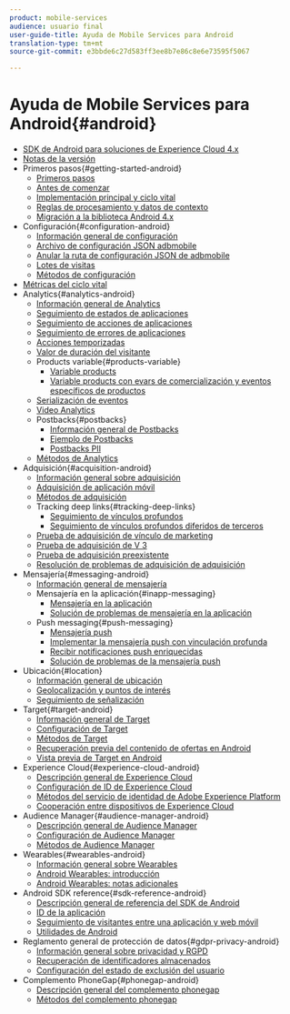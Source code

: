 ```yaml
---
product: mobile-services
audience: usuario final
user-guide-title: Ayuda de Mobile Services para Android
translation-type: tm+mt
source-git-commit: e3bbde6c27d583ff3ee8b7e86c8e6e73595f5067

---
```



# Ayuda de Mobile Services para Android{#android}

+ [SDK de Android para soluciones de Experience Cloud 4.x](overview.md)
+ [Notas de la versión](rel-notes.md)
+ Primeros pasos{#getting-started-android}
   + [Primeros pasos](getting-started/getting-started.md)
   + [Antes de comenzar](getting-started/requirements.md)
   + [Implementación principal y ciclo vital](getting-started/dev-qs.md)
   + [Reglas de procesamiento y datos de contexto](getting-started/proc-rules.md)
   + [Migración a la biblioteca Android 4.x](getting-started/migration-v3.md)
+ Configuración{#configuration-android}
   + [Información general de configuración](configuration/configuration.md)
   + [Archivo de configuración JSON adbmobile](configuration/json-config/json-config.md)
   + [Anular la ruta de configuración JSON de adbmobile](configuration/json-config/json-config-remote.md)
   + [Lotes de visitas](configuration/hit-batching.md)
   + [Métodos de configuración](configuration/methods.md)
+ [Métricas del ciclo vital](metrics.md)
+ Analytics{#analytics-android}
   + [Información general de Analytics](analytics-main/analytics-main.md)
   + [Seguimiento de estados de aplicaciones](analytics-main/states.md)
   + [Seguimiento de acciones de aplicaciones](analytics-main/actions.md)
   + [Seguimiento de errores de aplicaciones](analytics-main/crashes.md)
   + [Acciones temporizadas](analytics-main/timed-actions.md)
   + [Valor de duración del visitante](analytics-main/lifetime-value.md)
   + Products variable{#products-variable}
      + [Variable products](analytics-main/products/products.md)
      + [Variable products con evars de comercialización y eventos específicos de productos](analytics-main/products/products-variable-evars-events.md)
   + [Serialización de eventos](analytics-main/event-serialization.md)
   + [Video Analytics](analytics-main/video-qs.md)
   + Postbacks{#postbacks}
      + [Información general de Postbacks](analytics-main/postbacks/postbacks.md)
      + [Ejemplo de Postbacks](analytics-main/postbacks/postback-example.md)
      + [Postbacks PII](analytics-main/postbacks/c-pii-postbacks.md)
   + [Métodos de Analytics](analytics-main/analytics-methods.md)
+ Adquisición{#acquisition-android}
   + [Información general sobre adquisición](acquisition-main/acquisition-main-android.md)
   + [Adquisición de aplicación móvil](acquisition-main/acquisition.md)
   + [Métodos de adquisición](acquisition-main/acquisition-methods.md)
   + Tracking deep links{#tracking-deep-links}
      + [Seguimiento de vínculos profundos](acquisition-main/tracking-deep-links/tracking-deep-links.md)
      + [Seguimiento de vínculos profundos diferidos de terceros](acquisition-main/tracking-deep-links/c-tracking-3rd-party-deferred-deep-links.md)
   + [Prueba de adquisición de vínculo de marketing](acquisition-main/t-testing-marketing-link-acquisition.md)
   + [Prueba de adquisición de V 3](acquisition-main/t-testing-version-3-acquisition.md)
   + [Prueba de adquisición preexistente](acquisition-main/t-testing-acquisition.md)
   + [Resolución de problemas de adquisición de adquisición](acquisition-main/troubleshoot-acquisition-testing.md)
+ Mensajería{#messaging-android}
   + [Información general de mensajería](messaging-main/messaging-main-android.md)
   + Mensajería en la aplicación{#inapp-messaging}
      + [Mensajería en la aplicación](messaging-main/messaging/messaging.md)
      + [Solución de problemas de mensajería en la aplicación](messaging-main/messaging/in-apps-ts.md)
   + Push messaging{#push-messaging}
      + [Mensajería push](messaging-main/push-messaging/push-messaging.md)
      + [Implementar la mensajería push con vinculación profunda](messaging-main/push-messaging/t-mob-impl-push-deeplinking-android-4x.md)
      + [Recibir notificaciones push enriquecidas](messaging-main/push-messaging/c-set-up-rich-push-notif-android.md)
      + [Solución de problemas de la mensajería push](messaging-main/push-messaging/c-troubleshooting-push-messaging.md)
+ Ubicación{#location}
   + [Información general de ubicación](location/location.md)
   + [Geolocalización y puntos de interés](location/geo-poi.md)
   + [Seguimiento de señalización](location/beacon.md)
+ Target{#target-android}
   + [Información general de Target](target-main/target-main.md)
   + [Configuración de Target](target-main/target.md)
   + [Métodos de Target](target-main/c-target-methods.md)
   + [Recuperación previa del contenido de ofertas en Android](target-main/c-mob-target-prefetch-android.md)
   + [Vista previa de Target en Android](target-main/c-mob-target-preview-android.md)
+ Experience Cloud{#experience-cloud-android}
   + [Descripción general de Experience Cloud](c-marketing-cloud/c-marketing-cloud.md)
   + [Configuración de ID de Experience Cloud](c-marketing-cloud/mcvid.md)
   + [Métodos del servicio de identidad de Adobe Experience Platform](c-marketing-cloud/mc-methods.md)
   + [Cooperación entre dispositivos de Experience Cloud](c-marketing-cloud/t-mob-mc-device-coop-android-.md)
+ Audience Manager{#audience-manager-android}
   + [Descripción general de Audience Manager](audience-manager/audience-manager.md)
   + [Configuración de Audience Manager](audience-manager/audiencemgmt.md)
   + [Métodos de Audience Manager](audience-manager/c-audience-manager-methods.md)
+ Wearables{#wearables-android}
   + [Información general sobre Wearables](wearables/wearables.md)
   + [Android Wearables: introducción](wearables/android-wearable.md)
   + [Android Wearables: notas adicionales](wearables/c-android-wearables--additional-notes.md)
+ Android SDK reference{#sdk-reference-android}
   + [Descripción general de referencia del SDK de Android](/help/android/reference/reference.md)
   + [ID de la aplicación](/help/android/reference/app-ids.md)
   + [Seguimiento de visitantes entre una aplicación y web móvil](/help/android/reference/hybrid-app.md)
   + [Utilidades de Android](/help/android/reference/widgets.md)
+ Reglamento general de protección de datos{#gdpr-privacy-android}
   + [Información general sobre privacidad y RGPD](c-mob-privacy-gdpr-android/c-mob-privacy-gdpr-android.md)
   + [Recuperación de identificadores almacenados](c-mob-privacy-gdpr-android/c-mob-gdpr-ret-stored-ids-android.md)
   + [Configuración del estado de exclusión del usuario](c-mob-privacy-gdpr-android/privacy.md)
+ Complemento PhoneGap{#phonegap-android}
   + [Descripción general del complemento phonegap](phonegap/phonegap.md)
   + [Métodos del complemento phonegap](phonegap/phonegap-methods.md)
